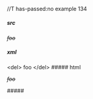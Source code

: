 //T has-passed:no
example 134
##### src
<del>*foo*</del>
##### xml
<?xml version="1.0" encoding="UTF-8"?>
<!DOCTYPE document SYSTEM "CommonMark.dtd">
<document xmlns="http://commonmark.org/xml/1.0">
  <paragraph>
    <html_inline>&lt;del&gt;</html_inline>
    <emph>
      <text>foo</text>
    </emph>
    <html_inline>&lt;/del&gt;</html_inline>
  </paragraph>
</document>
##### html
<p><del><em>foo</em></del></p>
#####
